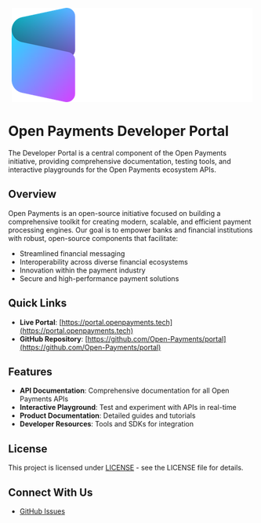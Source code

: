 <p align="center">
  <img src="https://raw.githubusercontent.com/Open-Payments/.github/refs/heads/main/profile/logo-white.png" />
</p>

# Open Payments Developer Portal

The Developer Portal is a central component of the Open Payments initiative, providing comprehensive documentation, testing tools, and interactive playgrounds for the Open Payments ecosystem APIs.

## Overview

Open Payments is an open-source initiative focused on building a comprehensive toolkit for creating modern, scalable, and efficient payment processing engines. Our goal is to empower banks and financial institutions with robust, open-source components that facilitate:

- Streamlined financial messaging
- Interoperability across diverse financial ecosystems
- Innovation within the payment industry
- Secure and high-performance payment solutions

## Quick Links

- **Live Portal**: [https://portal.openpayments.tech](https://portal.openpayments.tech)
- **GitHub Repository**: [https://github.com/Open-Payments/portal](https://github.com/Open-Payments/portal)

## Features

- **API Documentation**: Comprehensive documentation for all Open Payments APIs
- **Interactive Playground**: Test and experiment with APIs in real-time
- **Product Documentation**: Detailed guides and tutorials
- **Developer Resources**: Tools and SDKs for integration

## License

This project is licensed under [LICENSE](LICENSE) - see the LICENSE file for details.

## Connect With Us

- [GitHub Issues](https://github.com/Open-Payments/portal/issues)
